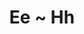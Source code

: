 ---
layout: inventory-template
title: Ee ~ Hh
index: 2
home: buildingtoys
items:
  - name: Alphabet Blocks Set No. 2018
    category: Bricks that Stack
    manufacturer: Halsam Products Company, Chicago, Illinois, USA
    material: Wood
    year: 1959
    image: /images/buildingtoys/halsam-set2018-01.jpg
    note:
      - Halsam was a Chicago-based toy company founded in 1917 by Harold Elliot and Sam Goss, Jr., producing 
        wooden toys and games. In 1962, it was acquired by Playskool, which became part of Milton Bradley and 
        eventually Hasbro.

---